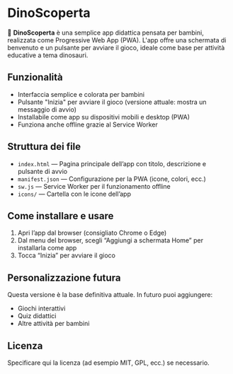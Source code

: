 # DinoScoperta

🦖 **DinoScoperta** è una semplice app didattica pensata per bambini, realizzata come Progressive Web App (PWA). L'app offre una schermata di benvenuto e un pulsante per avviare il gioco, ideale come base per attività educative a tema dinosauri.

## Funzionalità

- Interfaccia semplice e colorata per bambini
- Pulsante "Inizia" per avviare il gioco (versione attuale: mostra un messaggio di avvio)
- Installabile come app su dispositivi mobili e desktop (PWA)
- Funziona anche offline grazie al Service Worker

## Struttura dei file

- `index.html` — Pagina principale dell’app con titolo, descrizione e pulsante di avvio
- `manifest.json` — Configurazione per la PWA (icone, colori, ecc.)
- `sw.js` — Service Worker per il funzionamento offline
- `icons/` — Cartella con le icone dell’app

## Come installare e usare

1. Apri l’app dal browser (consigliato Chrome o Edge)
2. Dal menu del browser, scegli “Aggiungi a schermata Home” per installarla come app
3. Tocca “Inizia” per avviare il gioco

## Personalizzazione futura

Questa versione è la base definitiva attuale. In futuro puoi aggiungere:
- Giochi interattivi
- Quiz didattici
- Altre attività per bambini

## Licenza

Specificare qui la licenza (ad esempio MIT, GPL, ecc.) se necessario.

